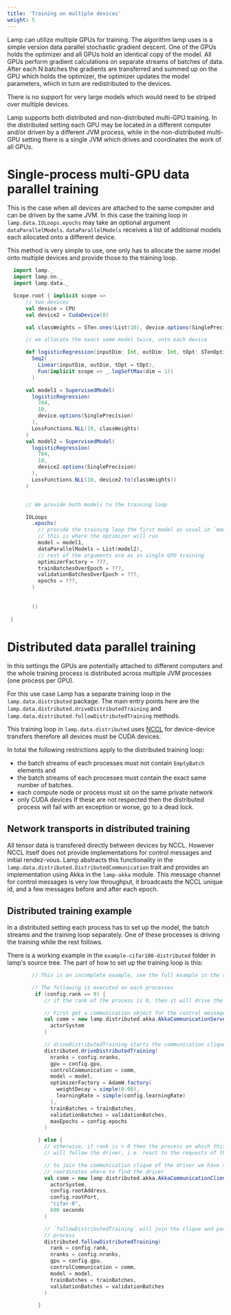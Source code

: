 ```yaml
---
title: 'Training on multiple devices'
weight: 5
---
```


Lamp can utilize multiple GPUs for training. 
The algorithm lamp uses is a simple version data parallel stochastic gradient descent.
One of the GPUs holds the optimizer and all GPUs hold an identical copy of the model.
All GPUs perform gradient calculations on separate streams of batches of data. 
After each N batches the gradients are transferred and summed up on the GPU which holds the optimizer,
the optimizer updates the model parameters, which in turn are redistributed to the devices.

There is no support for very large models which would need to be striped over multiple devices. 

Lamp supports both distributed and non-distributed multi-GPU training. 
In the distributed setting each GPU may be located in a different computer and/or driven by a different
JVM process, while in the non-distributed multi-GPU setting there is a single JVM which drives and
coordinates the work of all GPUs. 

# Single-process multi-GPU data parallel training

This is the case when all devices are attached to the same computer and can be driven by the same JVM.
In this case the training loop in `lamp.data.IOLoops.epochs` may take an optional argument `dataParallelModels`. `dataParallelModels` receives a list of additional models each allocated onto a different device. 

This method is very simple to use, one only has to allocate the same model onto multiple devices and 
provide those to the training loop.

```scala mdoc:compile-only
  import lamp._ 
  import lamp.nn._ 
  import lamp.data._ 

  Scope.root { implicit scope =>
      // two devices
      val device = CPU
      val device2 = CudaDevice(0)

      val classWeights = STen.ones(List(10), device.options(SinglePrecision))

      // we allocate the exact same model twice, onto each device

      def logisticRegression(inputDim: Int, outDim: Int, tOpt: STenOptions)(implicit scope: Scope) =
        Seq2(
          Linear(inputDim, outDim, tOpt = tOpt),
          Fun(implicit scope => _.logSoftMax(dim = 1))
        )

      val model1 = SupervisedModel(
        logisticRegression(
          784,
          10,
          device.options(SinglePrecision)
        ),
        LossFunctions.NLL(10, classWeights)
      )
      val model2 = SupervisedModel(
        logisticRegression(
          784,
          10,
          device2.options(SinglePrecision)
        ),
        LossFunctions.NLL(10, device2.to(classWeights))
      )


      // We provide both models to the training loop

      IOLoops
        .epochs(
          // provide the training loop the first model as usual in `model`
          // this is where the optimizer will run
          model = model1,
          dataParallelModels = List(model2),
          // rest of the arguments are as in single GPU training
          optimizerFactory = ???,
          trainBatchesOverEpoch = ???,
          validationBatchesOverEpoch = ???,
          epochs = ???,
        )
        
        
        ()
        
 }
```

# Distributed data parallel training

In this settings the GPUs are potentially attached to different computers and the whole training
process is distributed across multiple JVM processes (one process per GPU).

For this use case Lamp has a separate training loop in the `lamp.data.distributed` package. 
The main entry points here are the `lamp.data.distributed.driveDistributedTraining` 
and `lamp.data.distributed.followDistributedTraining` methods.

This training loop in `lamp.data.distributed` uses [NCCL](https://github.com/NVIDIA/nccl) for 
device-device transfers therefore all devices must be CUDA devices. 

In total the following restrictions apply to the distributed training loop:
- the batch streams of each processes must not contain `EmptyBatch` elements and 
- the batch streams of each processes must contain the exact same number of batches.
- each compute node or process must sit on the same private network
- only CUDA devices
If these are not respected then the distributed process will fail with an exception or worse, go to a dead lock.

## Network transports in distributed training

All tensor data is transfered directly between devices by NCCL.
However NCCL itself does not provide implementations for control messages and initial rendez-vous.
Lamp abstracts this functionality in the `lamp.data.distributed.DistributedCommunication` trait
and provides an implementation using Akka in the `lamp-akka` module.
This message channel for control messages is very low throughput, it broadcasts the NCCL unique id,
and a few messages before and after each epoch.

## Distributed training example

In a distributed setting each process has to set up the model, the batch streams and the 
training loop separately. 
One of these processes is driving the training while the rest follows.

There is a working example in the `example-cifar100-distributed` folder in lamp's source tree.
The part of how to set up the training loop is this:

```scala
        // This is an incomplete example, see the full example in the source tree

        // The following is executed on each processes
         if (config.rank == 0) {
            // if the rank of the process is 0, then it will drive the training loop

            // First get a communication object for the control messages and initial rendez-vous
            val comm = new lamp.distributed.akka.AkkaCommunicationServer(
              actorSystem
            )

            // driveDistributedTraining starts the communication cliques and starts the training loop
            distributed.driveDistributedTraining(
              nranks = config.nranks,
              gpu = config.gpu,
              controlCommunication = comm,
              model = model,
              optimizerFactory = AdamW.factory(
                weightDecay = simple(0.00),
                learningRate = simple(config.learningRate)
              ),
              trainBatches = trainBatches,
              validationBatches = validationBatches,
              maxEpochs = config.epochs
            )

          } else {
            // otherwise, if rank is > 0 then the process on which this is executing
            // will follow the driver, i.e. react to the requests of the driver process

            // to join the communication clique of the driver we have to specify the network 
            // coordinates where to find the driver
            val comm = new lamp.distributed.akka.AkkaCommunicationClient(
              actorSystem,
              config.rootAddress,
              config.rootPort,
              "cifar-0",
              600 seconds
            )

            // `followDistributedTraining` will join the clique and participate in the training
            // process
            distributed.followDistributedTraining(
              rank = config.rank,
              nranks = config.nranks,
              gpu = config.gpu,
              controlCommunication = comm,
              model = model,
              trainBatches = trainBatches,
              validationBatches = validationBatches
            )

          }
```          